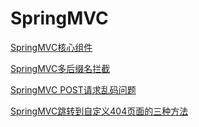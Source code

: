 # SpringMVC

[SpringMVC核心组件](./subfile/_1SpringMVC核心组件.md)

[SpringMVC多后缀名拦截](./subfile/_2SpringMVC多后缀名拦截.md)

[SpringMVC   POST请求乱码问题](./subfile/_3SpringMVC请求乱码问题.md)

[SpringMVC跳转到自定义404页面的三种方法](./subfile/_9SpringMVC404代码的页面跳转.md)

